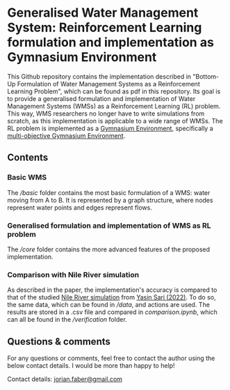 # Generalised Water Management System: Reinforcement Learning formulation and implementation as Gymnasium Environment

This Github repository contains the implementation described in "Bottom-Up Formulation of Water Management Systems as a Reinforcement Learning Problem", which can be found as pdf in this repository. Its goal is to provide a generalised formulation and implementation of Water Management Systems (WMSs) as a Reinforcement Learning (RL) problem. This way, WMS researchers no longer have to write simulations from scratch, as this implementation is applicable to a wide range of WMSs. The RL problem is implemented as a [Gymnasium Environment](https://gymnasium.farama.org/), specifically a [multi-objective Gymnasium Environment](https://mo-gymnasium.farama.org/).

## Contents

### Basic WMS

The _/basic_ folder contains the most basic formulation of a WMS: water moving from A to B. It is represented by a graph structure, where nodes represent water points and edges represent flows.

### Generalised formulation and implementation of WMS as RL problem

The _/core_ folder contains the more advanced features of the proposed implementation.

### Comparison with Nile River simulation

As described in the paper, the implementation's accuracy is compared to that of the studied [Nile River simulation](https://github.com/ysari97/eastern-nile-optimization/tree/main) from [Yasin Sari (2022)](https://repository.tudelft.nl/islandora/object/uuid%3Aba09fa13-5331-446c-bf5e-48f6a29042ca?collection=education). To do so, the same data, which can be found in _/data_, and actions are used. The results are stored in a .csv file and compared in _comparison.ipynb_, which can all be found in the _/verification_ folder.

## Questions & comments

For any questions or comments, feel free to contact the author using the below contact details. I would be more than happy to help!

Contact details: jorian.faber@gmail.com
